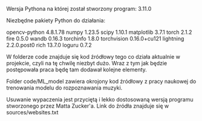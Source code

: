 Wersja Pythona na której został stworzony program: 3.11.0

Niezbędne pakiety Python do działania:

opencv-python                 4.8.1.78
numpy                         1.23.5
scipy                         1.10.1
matplotlib                    3.7.1
torch                         2.1.2
fire                          0.5.0
wandb                         0.16.3
torchinfo                     1.8.0
torchvision                   0.16.0+cu121
lightning                     2.2.0.post0
rich                          13.7.0
loguru                        0.7.2




W folderze code znajduje się kod źródłowy tego co działa aktualnie w projekcie, czyli na tę chwilę niezbyt dużo. Wraz z tym jak będzie postępowała praca będę tam dodawał kolejne elementy.


Folder code/ML_model zawiera okrojony kod źródłowy z pracy naukowej do trenowania modelu do rozpoznawania muzyki.


Usuwanie wypaczenia jest przyciętą i lekko dostosowaną wersją programu stworzonego przez Matta Zucker'a. Link do źródła znajduje się w sources/websites.txt


